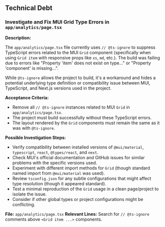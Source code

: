 ## Technical Debt

### Investigate and Fix MUI Grid Type Errors in `app/analytics/page.tsx`

**Description:**

The `app/analytics/page.tsx` file currently uses `// @ts-ignore` to suppress TypeScript errors related to the MUI `Grid` component (specifically when using `Grid item` with responsive props like `xs`, `md`, etc.). The build was failing due to errors like "Property 'item' does not exist on type..." or "Property 'component' is missing...".

While `@ts-ignore` allows the project to build, it's a workaround and hides a potential underlying type definition or compatibility issue between MUI, TypeScript, and Next.js versions used in the project.

**Acceptance Criteria:**
*   Remove all `// @ts-ignore` instances related to MUI `Grid` in `app/analytics/page.tsx`.
*   The project must build successfully without these TypeScript errors.
*   The layout rendered by the `Grid` components must remain the same as it was with `@ts-ignore`.

**Possible Investigation Steps:**
*   Verify compatibility between installed versions of `@mui/material`, `typescript`, `react`, `@types/react`, and `next`.
*   Check MUI's official documentation and GitHub issues for similar problems with the specific versions used.
*   Experiment with different import methods for `Grid` (though standard named import from `@mui/material` was used).
*   Review `tsconfig.json` for any subtle configurations that might affect type resolution (though it appeared standard).
*   Test a minimal reproduction of the `Grid` usage in a clean page/project to isolate the issue.
*   Consider if other global types or project configurations might be conflicting.

**File:** `app/analytics/page.tsx`
**Relevant Lines:** Search for `// @ts-ignore` comments above `<Grid item ...>` components. 